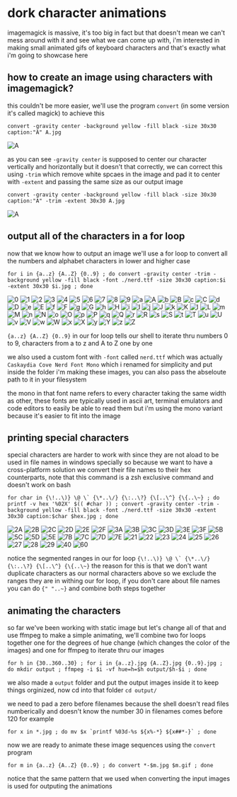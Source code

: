# dork character animations
imagemagick is massive, it's too big in fact but that doesn't mean we can't mess around with it and see what we can come up with, i'm interested in making small animated gifs of keyboard characters and that's exactly what i'm going to showcase here

## how to create an image using characters with imagemagick?
this couldn't be more easier, we'll use the program `convert` (in some version it's called magick) to achieve this
```
convert -gravity center -background yellow -fill black -size 30x30 caption:"A" A.jpg
```
![A](https://user-images.githubusercontent.com/59083599/143858120-f9e11d81-0de5-49ce-a264-286971095cc9.jpg)

as you can see `-gravity center` is supposed to center our character vertically and horizontally but it doesn't that correctly, we can correct this using `-trim` which remove white spcaes in the image and pad it to center with `-extent` and passing the same size as our output image
```
convert -gravity center -background yellow -fill black -size 30x30 caption:"A" -trim -extent 30x30 A.jpg
```
![A](https://user-images.githubusercontent.com/59083599/143858576-5b20d726-2568-4df6-a56c-73681f2cb05d.jpg)

## output all of the characters in a for loop
now that we know how to output an image we'll use a for loop to convert all the numbers and alphabet characters in lower and higher case
```
for i in {a..z} {A..Z} {0..9} ; do convert -gravity center -trim -background yellow -fill black -font ./nerd.ttf -size 30x30 caption:$i -extent 30x30 $i.jpg ; done
```
![0](https://user-images.githubusercontent.com/59083599/143859243-7bbaf48e-1866-4786-8034-e76ca3920213.jpg)
![1](https://user-images.githubusercontent.com/59083599/143859246-e22c0d53-0fd6-47be-98d2-a4a45c1223a9.jpg)
![2](https://user-images.githubusercontent.com/59083599/143859249-5e41f928-11f3-4f3c-8acd-866478622f01.jpg)
![3](https://user-images.githubusercontent.com/59083599/143859253-ab66335d-3be6-4652-8e64-626b5d080d1d.jpg)
![4](https://user-images.githubusercontent.com/59083599/143859257-3933e2b6-71f1-4aaa-a799-2a9c7c45bf35.jpg)
![5](https://user-images.githubusercontent.com/59083599/143859261-1b0447e9-811e-4112-9e1f-4dd27f4f4997.jpg)
![6](https://user-images.githubusercontent.com/59083599/143859265-9fc9aaee-7fc5-4af7-bac5-4ace2b595b32.jpg)
![7](https://user-images.githubusercontent.com/59083599/143859267-97cdba30-9c0f-41b9-b827-dcd4d5ca4f21.jpg)
![8](https://user-images.githubusercontent.com/59083599/143859268-eb8ee886-c16a-4a16-969a-a1df13173792.jpg)
![9](https://user-images.githubusercontent.com/59083599/143859271-58efe3a1-33a1-41a1-a5cc-d54eef610358.jpg)
![a](https://user-images.githubusercontent.com/59083599/143859273-ae15f200-4df1-4852-a44d-40b162210ae9.jpg)
![A](https://user-images.githubusercontent.com/59083599/143859275-0381021f-51d7-45c8-9057-c3e7d659a7ad.jpg)
![b](https://user-images.githubusercontent.com/59083599/143859280-2e089a1b-601c-49b4-99f0-7804cf8e28b6.jpg)
![B](https://user-images.githubusercontent.com/59083599/143859282-517c312c-3392-408c-b4e3-55da9d22e6c3.jpg)
![c](https://user-images.githubusercontent.com/59083599/143859284-96db189e-4e38-4a59-a434-157758ddc7e5.jpg)
![C](https://user-images.githubusercontent.com/59083599/143859289-2db3d214-159f-41e2-9563-e8901aa566b3.jpg)
![d](https://user-images.githubusercontent.com/59083599/143859291-6de7c41c-e5a0-4e9b-8085-8d56d045da6f.jpg)
![D](https://user-images.githubusercontent.com/59083599/143859294-67fc027e-47de-444a-af1d-462e54770b2b.jpg)
![e](https://user-images.githubusercontent.com/59083599/143859295-3c5771fd-2030-4e85-93a3-2f4b770204a1.jpg)
![E](https://user-images.githubusercontent.com/59083599/143859297-8af3a6a8-8212-4a22-b4b9-957768bf8474.jpg)
![f](https://user-images.githubusercontent.com/59083599/143859301-7b75cbcd-9863-4cd8-b373-3729d369bbc2.jpg)
![F](https://user-images.githubusercontent.com/59083599/143859304-686eefcc-8c38-4c65-9444-73ed44c2320d.jpg)
![g](https://user-images.githubusercontent.com/59083599/143859306-69db0a7d-2abf-4ebf-9ed2-144e9cb13896.jpg)
![G](https://user-images.githubusercontent.com/59083599/143859309-f0b9e327-36a5-4392-b642-b99a0cfdd66b.jpg)
![h](https://user-images.githubusercontent.com/59083599/143859313-5a92530e-fc62-4789-ac57-6245066de34b.jpg)
![H](https://user-images.githubusercontent.com/59083599/143859314-0d5846f1-f034-4375-a523-fd1fc5488b54.jpg)
![i](https://user-images.githubusercontent.com/59083599/143859316-13ef4e95-9ce1-4012-9616-33d17238e331.jpg)
![I](https://user-images.githubusercontent.com/59083599/143859317-913fd245-03d4-4031-9ede-9d1a8ee71c90.jpg)
![j](https://user-images.githubusercontent.com/59083599/143859319-6047719f-4371-4818-88c8-3cf499ca9305.jpg)
![J](https://user-images.githubusercontent.com/59083599/143859321-198c0243-1054-45f7-9e67-40de200ac670.jpg)
![k](https://user-images.githubusercontent.com/59083599/143859325-46250ebb-8d74-4291-8ead-ce0d9a91dab4.jpg)
![K](https://user-images.githubusercontent.com/59083599/143859329-054bfbd3-ea59-426f-a8c3-e68ff064e0bc.jpg)
![l](https://user-images.githubusercontent.com/59083599/143859330-d599a440-a5be-4dc6-a182-42535e5b83db.jpg)
![L](https://user-images.githubusercontent.com/59083599/143859333-f71aa803-0891-4685-8122-2311b1def08a.jpg)
![m](https://user-images.githubusercontent.com/59083599/143859338-d04a29d9-080b-4d3b-8466-270492e10519.jpg)
![M](https://user-images.githubusercontent.com/59083599/143859339-6470c350-ffdd-4e00-b070-cbd2b7852c3e.jpg)
![n](https://user-images.githubusercontent.com/59083599/143859340-ddc5092c-5deb-4fb5-98c0-ac7060725cb7.jpg)
![N](https://user-images.githubusercontent.com/59083599/143859350-a5912080-046b-43fd-8abb-b92083a381bc.jpg)
![o](https://user-images.githubusercontent.com/59083599/143859352-d9c88732-caf6-4b24-9bb5-0766b2129eeb.jpg)
![O](https://user-images.githubusercontent.com/59083599/143859358-381e3ad7-519e-43b0-8983-7ee3d0d62444.jpg)
![p](https://user-images.githubusercontent.com/59083599/143859379-cd20b67a-e23a-4cbc-9b5a-bea1612c9236.jpg)
![P](https://user-images.githubusercontent.com/59083599/143859384-be4bca98-1a4c-4372-8484-9c2b6aab440f.jpg)
![q](https://user-images.githubusercontent.com/59083599/143859387-8f37e169-964f-4120-adeb-be3ebdc9ee69.jpg)
![Q](https://user-images.githubusercontent.com/59083599/143859392-e955c0de-2f30-4edf-9e00-45b21d665695.jpg)
![r](https://user-images.githubusercontent.com/59083599/143859396-e4fcec47-787b-4e80-816d-a2178a7d33f9.jpg)
![R](https://user-images.githubusercontent.com/59083599/143859400-8362f840-0423-4774-9639-49ef1ddea901.jpg)
![s](https://user-images.githubusercontent.com/59083599/143859404-3687b1df-2aab-463d-a6ca-47c08be239bb.jpg)
![S](https://user-images.githubusercontent.com/59083599/143859405-610bdbb7-83f6-47bb-9bec-ddf3a7707ba0.jpg)
![t](https://user-images.githubusercontent.com/59083599/143859408-bc72e343-6ca8-4434-bcad-8f06ff6cdcf1.jpg)
![T](https://user-images.githubusercontent.com/59083599/143859410-2056ecc8-0689-43ef-97a9-fc2dc0dd9de5.jpg)
![u](https://user-images.githubusercontent.com/59083599/143859412-481a5a9e-0eb4-4247-85d7-8b9cc8d68ea2.jpg)
![U](https://user-images.githubusercontent.com/59083599/143859414-a7741b2e-595b-47b7-b07a-d17626826880.jpg)
![v](https://user-images.githubusercontent.com/59083599/143859416-5363537e-a564-4063-a78f-6f1566b0c83c.jpg)
![V](https://user-images.githubusercontent.com/59083599/143859418-0e1ac66c-920a-48f6-b013-a6e2acf94dcb.jpg)
![w](https://user-images.githubusercontent.com/59083599/143859422-0a9acf23-bd76-4803-b591-3d4aeb56a836.jpg)
![W](https://user-images.githubusercontent.com/59083599/143859423-c375bd06-0d0a-4be0-b793-e56d536c7780.jpg)
![x](https://user-images.githubusercontent.com/59083599/143859424-53a7acaf-4db1-4cf0-ac9f-b32d755c16ff.jpg)
![X](https://user-images.githubusercontent.com/59083599/143859427-f5018906-d48e-4d3a-9bca-0aa51f026387.jpg)
![y](https://user-images.githubusercontent.com/59083599/143859432-907221aa-0be5-43aa-95fd-cbda99d9c6cf.jpg)
![Y](https://user-images.githubusercontent.com/59083599/143859435-8a0f58a7-1e37-47e8-ac12-26ada2c79a23.jpg)
![z](https://user-images.githubusercontent.com/59083599/143859437-1aa5b10d-bcd8-4377-9e62-6f43174f8e5c.jpg)
![Z](https://user-images.githubusercontent.com/59083599/143859438-d85c7f57-4ba5-4282-a907-eedfbff92f99.jpg)

`{a..z} {A..Z} {0..9}` in our for loop tells our shell to iterate thru numbers 0 to 9, characters from a to z and A to Z one by one

we also used a custom font with `-font` called `nerd.ttf` which was actually `Caskaydia Cove Nerd Font Mono` which i renamed for simplicity and put inside the folder i'm making these images, you can also pass the abseloute path to it in your filesystem 

the mono in that font name refers to every character taking the same width as other, these fonts are typically used in ascii art, terminal emulators and code editors to easily be able to read them but i'm using the mono variant because it's easier to fit into the image

## printing special characters
special characters are harder to work with since they are not aload to be used in file names in windows specially so because we want to have a cross-platform solution we convert their file names to their hex counterparts, note that this command is a zsh exclusive command and doesn't work on bash
```
for char in {\!..\)} \@ \` {\*..\/} {\:..\?} {\[..\^} {\{..\~} ; do printf -v hex '%02X' $(( #char )) ; convert -gravity center -trim -background yellow -fill black -font ./nerd.ttf -size 30x30 -extent 30x30 caption:$char $hex.jpg ; done
```
![2A](https://user-images.githubusercontent.com/59083599/143861236-049dd0b8-7591-4906-b322-7d76f845b229.jpg)
![2B](https://user-images.githubusercontent.com/59083599/143861238-af7329f0-4dfe-4b45-8bf4-1c1923e7779b.jpg)
![2C](https://user-images.githubusercontent.com/59083599/143861239-100161af-6962-4e13-b6d8-b27aedb90740.jpg)
![2D](https://user-images.githubusercontent.com/59083599/143861242-279b38c3-48e6-4825-830e-99f43829594d.jpg)
![2E](https://user-images.githubusercontent.com/59083599/143861247-d7bda9e3-3dea-4561-89b5-3c7e1565715d.jpg)
![2F](https://user-images.githubusercontent.com/59083599/143861252-6f342676-9767-4f14-affc-1b786b1a4c00.jpg)
![3A](https://user-images.githubusercontent.com/59083599/143861254-31384c9c-0b8d-467e-8efe-7ab913ee045f.jpg)
![3B](https://user-images.githubusercontent.com/59083599/143861256-ecb154de-fb84-43d1-8d09-7fddc6540c52.jpg)
![3C](https://user-images.githubusercontent.com/59083599/143861263-8479dcf5-4584-42fa-bc6e-ccb89cbce1cd.jpg)
![3D](https://user-images.githubusercontent.com/59083599/143861265-fbecd40d-95cf-45a0-9009-883405596fc1.jpg)
![3E](https://user-images.githubusercontent.com/59083599/143861269-68162cca-e7c2-40dd-abae-ffce2ba0586c.jpg)
![3F](https://user-images.githubusercontent.com/59083599/143861270-719b588a-8c8b-4412-a5d9-c3101a2bf49a.jpg)
![5B](https://user-images.githubusercontent.com/59083599/143861273-16bc73ef-dd4a-4ac3-b2e2-4b0e5f3cab90.jpg)
![5C](https://user-images.githubusercontent.com/59083599/143861274-d776521e-6022-49f8-afdb-887ee10f8ed2.jpg)
![5D](https://user-images.githubusercontent.com/59083599/143861278-dbb49ab8-cc29-4274-b7a8-157e8ca5b769.jpg)
![5E](https://user-images.githubusercontent.com/59083599/143861283-e1eab6e8-cea3-408d-bdfc-ce28ddaa469c.jpg)
![7B](https://user-images.githubusercontent.com/59083599/143861286-b16bbbcf-d234-4d61-bc9e-2095d635acfd.jpg)
![7C](https://user-images.githubusercontent.com/59083599/143861287-c08e01a8-7b2b-4a9c-a649-cc373ab67aa7.jpg)
![7D](https://user-images.githubusercontent.com/59083599/143861290-6290d37d-db8f-4cc7-ac97-c88c0c12e297.jpg)
![7E](https://user-images.githubusercontent.com/59083599/143861295-8a53fad3-7c57-42bf-ad2e-08e469c71650.jpg)
![21](https://user-images.githubusercontent.com/59083599/143861297-a82ccd5b-7b1e-4149-b3e4-b292cba54c01.jpg)
![22](https://user-images.githubusercontent.com/59083599/143861298-de2e114f-a22c-40e6-a8dc-ed9cb9166457.jpg)
![23](https://user-images.githubusercontent.com/59083599/143861302-636f55e9-3d2b-4c8d-b5ce-65491784eaa5.jpg)
![24](https://user-images.githubusercontent.com/59083599/143861304-6071b4ce-c69f-4f4b-b142-3a1f68629fda.jpg)
![25](https://user-images.githubusercontent.com/59083599/143861307-f4faa7b9-959f-4e88-a4d5-c6d1983febee.jpg)
![26](https://user-images.githubusercontent.com/59083599/143861311-5d402c63-c36a-4d49-9448-939d161be6fd.jpg)
![27](https://user-images.githubusercontent.com/59083599/143861313-04ef5c80-b856-40c5-a2d2-4634ae7fd7d8.jpg)
![28](https://user-images.githubusercontent.com/59083599/143861315-63c4c65d-cd88-4426-b645-6576af11bf9b.jpg)
![29](https://user-images.githubusercontent.com/59083599/143861316-0dbe40ac-eaec-4d62-8c65-6dfb896ffa35.jpg)
![40](https://user-images.githubusercontent.com/59083599/143861320-7cfe7867-6240-46c8-8c9c-f51deb5a3a61.jpg)
![60](https://user-images.githubusercontent.com/59083599/143861323-e5ec056c-cb37-432f-9474-43010a844160.jpg)

notice the segmented ranges in our for loop ``{\!..\)} \@ \` {\*..\/} {\:..\?} {\[..\^} {\{..\~}`` the reason for this is that we don't want duplicate characters as our normal characters above so we exclude the ranges they are in withing our for loop, if you don't care about file names you can do ``{" "..~}`` and combine both steps together

## animating the characters
so far we've been working with static image but let's change all of that and use ffmpeg to make a simple animating, we'll combine two for loops together one for the degrees of hue change (which changes the color of the images) and one for ffmpeg to iterate thru our images
```
for h in {30..360..30} ; for i in {a..z}.jpg {A..Z}.jpg {0..9}.jpg ; do mkdir output ; ffmpeg -i $i -vf hue=h=$h output/$h-$i ; done
```

we also made a `output` folder and put the output images inside it to keep things orginized, now cd into that folder ``cd output/``

we need to pad a zero before filenames because the shell doesn't read files numberically and doesn't know the number 30 in filenames comes before 120 for example
```
for x in *.jpg ; do mv $x `printf %03d-%s ${x%-*} ${x##*-}` ; done 
```

now we are ready to animate these image sequences using the `convert` program
```
for m in {a..z} {A..Z} {0..9} ; do convert *-$m.jpg $m.gif ; done 
```
notice that the same pattern that we used when converting the input images is used for outputing the animations
